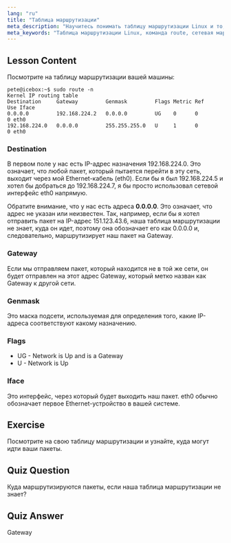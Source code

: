 ```yaml
---
lang: "ru"
title: "Таблица маршрутизации"
meta_description: "Научитесь понимать таблицу маршрутизации Linux и то, как пакеты маршрутизируются с помощью команды route. Изучите назначения, шлюзы и интерфейсы для основ сети."
meta_keywords: "Таблица маршрутизации Linux, команда route, сетевая маршрутизация, сети Linux, Linux для начинающих, учебник по Linux, руководство по сети"
---
```


## Lesson Content

Посмотрите на таблицу маршрутизации вашей машины:

```plaintext
pete@icebox:~$ sudo route -n
Kernel IP routing table
Destination     Gateway         Genmask         Flags Metric Ref    Use Iface
0.0.0.0         192.168.224.2   0.0.0.0         UG    0      0        0 eth0
192.168.224.0   0.0.0.0         255.255.255.0   U     1      0        0 eth0
```

### Destination

В первом поле у нас есть IP-адрес назначения 192.168.224.0. Это означает, что любой пакет, который пытается перейти в эту сеть, выходит через мой Ethernet-кабель (eth0). Если бы я был 192.168.224.5 и хотел бы добраться до 192.168.224.7, я бы просто использовал сетевой интерфейс eth0 напрямую.

Обратите внимание, что у нас есть адреса **0.0.0.0**. Это означает, что адрес не указан или неизвестен. Так, например, если бы я хотел отправить пакет на IP-адрес 151.123.43.6, наша таблица маршрутизации не знает, куда он идет, поэтому она обозначает его как 0.0.0.0 и, следовательно, маршрутизирует наш пакет на Gateway.

### Gateway

Если мы отправляем пакет, который находится не в той же сети, он будет отправлен на этот адрес Gateway, который метко назван как Gateway к другой сети.

### Genmask

Это маска подсети, используемая для определения того, какие IP-адреса соответствуют какому назначению.

### Flags

- UG - Network is Up and is a Gateway
- U - Network is Up

### Iface

Это интерфейс, через который будет выходить наш пакет. eth0 обычно обозначает первое Ethernet-устройство в вашей системе.

## Exercise

Посмотрите на свою таблицу маршрутизации и узнайте, куда могут идти ваши пакеты.

## Quiz Question

Куда маршрутизируются пакеты, если наша таблица маршрутизации не знает?

## Quiz Answer

Gateway
